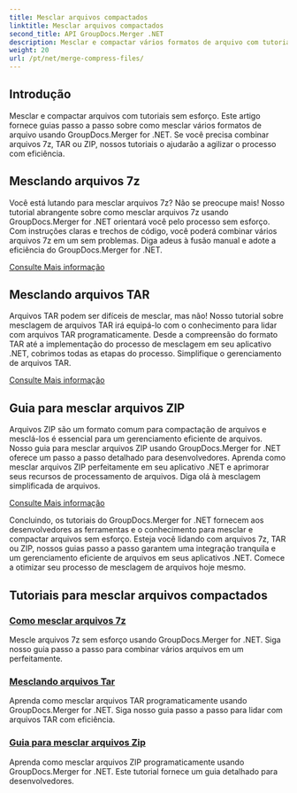 ```yaml
---
title: Mesclar arquivos compactados
linktitle: Mesclar arquivos compactados
second_title: API GroupDocs.Merger .NET
description: Mesclar e compactar vários formatos de arquivo com tutoriais sem esforço. Aprenda a combinar arquivos 7z, TAR e ZIP perfeitamente com nossos guias passo a passo.
weight: 20
url: /pt/net/merge-compress-files/
---
```

## Introdução


Mesclar e compactar arquivos com tutoriais sem esforço. Este artigo fornece guias passo a passo sobre como mesclar vários formatos de arquivo usando GroupDocs.Merger for .NET. Se você precisa combinar arquivos 7z, TAR ou ZIP, nossos tutoriais o ajudarão a agilizar o processo com eficiência.

## Mesclando arquivos 7z

Você está lutando para mesclar arquivos 7z? Não se preocupe mais! Nosso tutorial abrangente sobre como mesclar arquivos 7z usando GroupDocs.Merger for .NET orientará você pelo processo sem esforço. Com instruções claras e trechos de código, você poderá combinar vários arquivos 7z em um sem problemas. Diga adeus à fusão manual e adote a eficiência do GroupDocs.Merger for .NET.

[Consulte Mais informação](./merge-7z-files/)

## Mesclando arquivos TAR

Arquivos TAR podem ser difíceis de mesclar, mas não! Nosso tutorial sobre mesclagem de arquivos TAR irá equipá-lo com o conhecimento para lidar com arquivos TAR programaticamente. Desde a compreensão do formato TAR até a implementação do processo de mesclagem em seu aplicativo .NET, cobrimos todas as etapas do processo. Simplifique o gerenciamento de arquivos TAR.

[Consulte Mais informação](./merging-tar-files/)

## Guia para mesclar arquivos ZIP

Arquivos ZIP são um formato comum para compactação de arquivos e mesclá-los é essencial para um gerenciamento eficiente de arquivos. Nosso guia para mesclar arquivos ZIP usando GroupDocs.Merger for .NET oferece um passo a passo detalhado para desenvolvedores. Aprenda como mesclar arquivos ZIP perfeitamente em seu aplicativo .NET e aprimorar seus recursos de processamento de arquivos. Diga olá à mesclagem simplificada de arquivos.

[Consulte Mais informação](./guide-merging-zip-files/)

Concluindo, os tutoriais do GroupDocs.Merger for .NET fornecem aos desenvolvedores as ferramentas e o conhecimento para mesclar e compactar arquivos sem esforço. Esteja você lidando com arquivos 7z, TAR ou ZIP, nossos guias passo a passo garantem uma integração tranquila e um gerenciamento eficiente de arquivos em seus aplicativos .NET. Comece a otimizar seu processo de mesclagem de arquivos hoje mesmo.
## Tutoriais para mesclar arquivos compactados
### [Como mesclar arquivos 7z](./merge-7z-files/)
Mescle arquivos 7z sem esforço usando GroupDocs.Merger for .NET. Siga nosso guia passo a passo para combinar vários arquivos em um perfeitamente.
### [Mesclando arquivos Tar](./merging-tar-files/)
Aprenda como mesclar arquivos TAR programaticamente usando GroupDocs.Merger for .NET. Siga nosso guia passo a passo para lidar com arquivos TAR com eficiência.
### [Guia para mesclar arquivos Zip](./guide-merging-zip-files/)
Aprenda como mesclar arquivos ZIP programaticamente usando GroupDocs.Merger for .NET. Este tutorial fornece um guia detalhado para desenvolvedores.